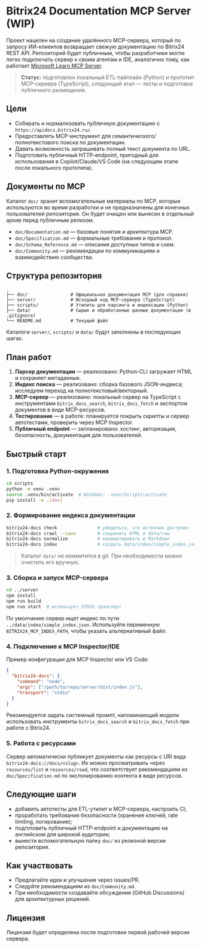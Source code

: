 # Bitrix24 Documentation MCP Server (WIP)

Проект нацелен на создание удалённого MCP-сервера, который по запросу ИИ-клиентов возвращает свежую документацию по Bitrix24 REST API. Репозиторий будет публичным, чтобы разработчики могли легко подключать сервер к своим агентам и IDE, аналогично тому, как работает [Microsoft Learn MCP Server](https://github.com/MicrosoftDocs/mcp).

> **Статус:** подготовлен локальный ETL-пайплайн (Python) и прототип MCP-сервера (TypeScript), следующий этап — тесты и подготовка публичного размещения.

## Цели

- Собирать и нормализовать публичную документацию с `https://apidocs.bitrix24.ru/`.
- Предоставлять MCP-инструмент для семантического/полнотекстового поиска по документации.
- Давать возможность запрашивать полный текст документа по URL.
- Подготовить публичный HTTP-endpoint, пригодный для использования в Copilot/Claude/VS Code (на следующем этапе после локального прототипа).

## Документы по MCP

Каталог `doc/` хранит вспомогательные материалы по MCP, которые используются во время разработки и не предназначены для конечных пользователей репозитория. Он будет очищен или вынесен в отдельный архив перед публичным релизом.

- `doc/Documentation.md` — базовые понятия и архитектура MCP.
- `doc/Specification.md` — формальные требования и протокол.
- `doc/Schema_Reference.md` — описание доступных типов и схем.
- `doc/Community.md` — рекомендации по коммуникациям и взаимодействию сообщества.

## Структура репозитория

```
.
├── doc/                # Официальная документация MCP (для справки)
├── server/             # Исходный код MCP-сервера (TypeScript)
├── scripts/            # Утилиты для парсинга и индексации (Python)
├── data/               # Сырые и обработанные данные документации (в .gitignore)
└── README.md           # Текущий файл
```

Каталоги `server/`, `scripts/` и `data/` будут заполнены в последующих шагах.

## План работ

1. **Парсер документации** — реализовано: Python-CLI загружает HTML и сохраняет метаданные.
2. **Индекс поиска** — реализовано: сборка базового JSON-индекса; исследуем переход на полнотекстовый/векторный.
3. **MCP-сервер** — реализовано: локальный сервер на TypeScript с инструментами `bitrix_docs_search`, `bitrix_docs_fetch` и экспортом документов в виде MCP-ресурсов.
4. **Тестирование** — в работе: планируется покрыть скрипты и сервер автотестами, проверить через MCP Inspector.
5. **Публичный endpoint** — запланировано: хостинг, авторизация, безопасность, документация для пользователей.

## Быстрый старт

### 1. Подготовка Python-окружения

```bash
cd scripts
python -m venv .venv
source .venv/bin/activate  # Windows: .venv\Scripts\activate
pip install -e .[dev]
```

### 2. Формирование индекса документации

```bash
bitrix24-docs check               # убедиться, что источник доступен
bitrix24-docs crawl --save        # сохранить HTML в data/raw
bitrix24-docs normalize           # конвертировать в Markdown
bitrix24-docs index               # создать data/index/simple_index.json
```

> Каталог `data/` не коммитится в git. При необходимости можно очистить его вручную.

### 3. Сборка и запуск MCP-сервера

```bash
cd ../server
npm install
npm run build
npm run start  # использует STDIO транспорт
```

По умолчанию сервер ищет индекс по пути `../data/index/simple_index.json`. Используйте переменную `BITRIX24_MCP_INDEX_PATH`, чтобы указать альтернативный файл.

### 4. Подключение к MCP Inspector/IDE

Пример конфигурации для MCP Inspector или VS Code:

```json
{
  "bitrix24-docs": {
    "command": "node",
    "args": ["/path/to/repo/server/dist/index.js"],
    "transport": "stdio"
  }
}
```

Рекомендуется задать системный промпт, напоминающий модели использовать инструменты `bitrix_docs_search` и `bitrix_docs_fetch` при работе с Bitrix24.

### 5. Работа с ресурсами

Сервер автоматически публикует документы как ресурсы с URI вида `bitrix24-docs://docs/<slug>`. Их можно просматривать через `resources/list` и `resources/read`, что соответствует рекомендациям из `doc/Specification.md` по экспонированию контента в виде ресурсов.

## Следующие шаги

- добавить автотесты для ETL-утилит и MCP-сервера, настроить CI;
- проработать требования безопасности (хранение ключей, rate limiting, логирование);
- подготовить публичный HTTP-endpoint и документацию на английском для широкой аудитории;
- вынести вспомогательную папку `doc/` из релизной версии репозитория.

## Как участвовать

- Предлагайте идеи и улучшения через issues/PR.
- Следуйте рекомендациям из `doc/Community.md`.
- При необходимости создавайте обсуждения (GitHub Discussions) для архитектурных решений.

## Лицензия

Лицензия будет определена после подготовки первой рабочей версии сервера.
